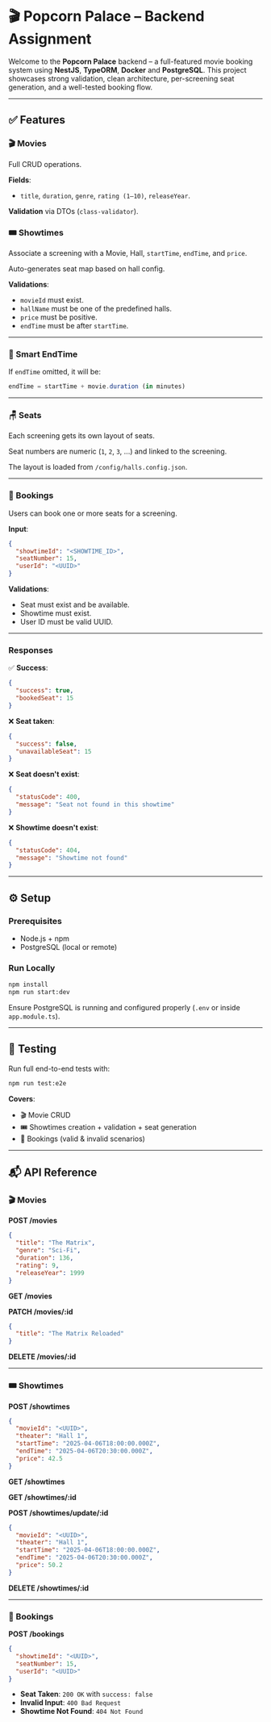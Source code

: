 # 🎬 Popcorn Palace – Backend Assignment

Welcome to the **Popcorn Palace** backend – a full-featured movie booking system using **NestJS**, **TypeORM**, **Docker** and **PostgreSQL**. This project showcases strong validation, clean architecture, per-screening seat generation, and a well-tested booking flow.

---

## ✅ Features

### 🎬 Movies
Full CRUD operations.

**Fields**:
- `title`, `duration`, `genre`, `rating (1–10)`, `releaseYear`.

**Validation** via DTOs (`class-validator`).

### 🎟️ Showtimes
Associate a screening with a Movie, Hall, `startTime`, `endTime`, and `price`.

Auto-generates seat map based on hall config.

**Validations**:
- `movieId` must exist.
- `hallName` must be one of the predefined halls.
- `price` must be positive.
- `endTime` must be after `startTime`.

---

### 🧠 Smart EndTime

If `endTime` omitted, it will be:
```ts
endTime = startTime + movie.duration (in minutes)
```

---

### 🪑 Seats
Each screening gets its own layout of seats.

Seat numbers are numeric (`1`, `2`, `3`, ...) and linked to the screening.

The layout is loaded from `/config/halls.config.json`.

---

### 🎫 Bookings
Users can book one or more seats for a screening.

**Input**:
```json
{
  "showtimeId": "<SHOWTIME_ID>",
  "seatNumber": 15,
  "userId": "<UUID>"
}
```

**Validations**:
- Seat must exist and be available.
- Showtime must exist.
- User ID must be valid UUID.

---

### Responses

✅ **Success**:
```json
{
  "success": true,
  "bookedSeat": 15
}
```

❌ **Seat taken**:
```json
{
  "success": false,
  "unavailableSeat": 15
}
```

❌ **Seat doesn't exist**:
```json
{
  "statusCode": 400,
  "message": "Seat not found in this showtime"
}
```

❌ **Showtime doesn't exist**:
```json
{
  "statusCode": 404,
  "message": "Showtime not found"
}
```

---

## ⚙️ Setup

### Prerequisites
- Node.js + npm
- PostgreSQL (local or remote)

### Run Locally
```bash
npm install
npm run start:dev
```

Ensure PostgreSQL is running and configured properly (`.env` or inside `app.module.ts`).

---

## 🧪 Testing

Run full end-to-end tests with:
```bash
npm run test:e2e
```

**Covers**:
- 🎬 Movie CRUD
- 🎟️ Showtimes creation + validation + seat generation
- 🎫 Bookings (valid & invalid scenarios)

---

## 📬 API Reference

### 🎬 Movies

**POST /movies**
```json
{
  "title": "The Matrix",
  "genre": "Sci-Fi",
  "duration": 136,
  "rating": 9,
  "releaseYear": 1999
}
```

**GET /movies**

**PATCH /movies/:id**
```json
{
  "title": "The Matrix Reloaded"
}
```

**DELETE /movies/:id**

---

### 🎟️ Showtimes

**POST /showtimes**
```json
{
  "movieId": "<UUID>",
  "theater": "Hall 1",
  "startTime": "2025-04-06T18:00:00.000Z",
  "endTime": "2025-04-06T20:30:00.000Z",
  "price": 42.5
}
```

**GET /showtimes**

**GET /showtimes/:id**

**POST /showtimes/update/:id**
```json
{
  "movieId": "<UUID>",
  "theater": "Hall 1",
  "startTime": "2025-04-06T18:00:00.000Z",
  "endTime": "2025-04-06T20:30:00.000Z",
  "price": 50.2
}
```

**DELETE /showtimes/:id**

---

### 🎫 Bookings

**POST /bookings**
```json
{
  "showtimeId": "<UUID>",
  "seatNumber": 15,
  "userId": "<UUID>"
}
```

- **Seat Taken**: `200 OK` with `success: false`
- **Invalid Input**: `400 Bad Request`
- **Showtime Not Found**: `404 Not Found`

